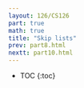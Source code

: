 ```yaml
---
layout: 126/CS126
part: true
math: true
title: "Skip lists"
prev: part8.html
nextt: part10.html
---
```


* TOC
{:toc}
